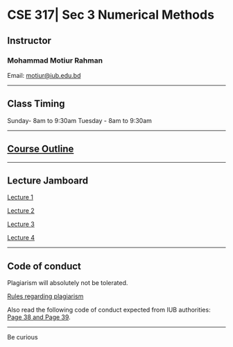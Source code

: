 # CSE 317| Sec 3 Numerical Methods  

## Instructor
### Mohammad Motiur Rahman
Email: motiur@iub.edu.bd
* * *

## Class Timing
Sunday- 8am to 9:30am
Tuesday - 8am to 9:30am

* * *
## [Course Outline](https://docs.google.com/document/d/1Scq1lBmsORwLaVFL5n65KjSRHszz-B9sPH1fuHYctdI/edit?usp=sharing)

* * *
## Lecture Jamboard

[Lecture 1](https://jamboard.google.com/d/140Qr5djsPnjIcpb2WE3VWknj64xQP_ZwAsjh5tEFB4E/edit?usp=sharing)

[Lecture 2](https://jamboard.google.com/d/1FaFid2YAYCV5gNTy2YSZDJUvbXvP8JUwW2vrI5zDW-U/edit?usp=sharing)

[Lecture 3](https://jamboard.google.com/d/1M09i91AV6qlsoUvC9JWDbEsYahAN7jGsi7LQv8CqAYo/edit?usp=sharing)

[Lecture 4](https://jamboard.google.com/d/1TyVL6nv3r9wWHIkZrXM2CgImMLZIwqVBIkyKd1uC0Iw/edit?usp=sharing)


* * * 
## Code of conduct
Plagiarism will absolutely not be tolerated.

[Rules regarding plagiarism](https://www.plagiarism.org/article/what-is-plagiarism)

Also read the following code of conduct expected from IUB authorities: [Page 38 and Page 39](http://www.iub.edu.bd/files/Greenbook,sp19.f.pdf).

* * *   


Be curious
